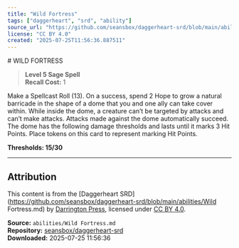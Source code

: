 ```yaml
---
title: "Wild Fortress"
tags: ["daggerheart", "srd", "ability"]
source_url: "https://github.com/seansbox/daggerheart-srd/blob/main/abilities/Wild Fortress.md"
license: "CC BY 4.0"
created: "2025-07-25T11:56:36.887511"
---
```


﻿# WILD FORTRESS

> **Level 5 Sage Spell**  
> **Recall Cost:** 1

Make a Spellcast Roll (13). On a success, spend 2 Hope to grow a natural barricade in the shape of a dome that you and one ally can take cover within. While inside the dome, a creature can’t be targeted by attacks and can’t make attacks. Attacks made against the dome automatically succeed. The dome has the following damage thresholds and lasts until it marks 3 Hit Points. Place tokens on this card to represent marking Hit Points.

**Thresholds: 15/30**

---

## Attribution

This content is from the [Daggerheart SRD](https://github.com/seansbox/daggerheart-srd/blob/main/abilities/Wild Fortress.md) by [Darrington Press](https://darringtonpress.com/), licensed under [CC BY 4.0](https://creativecommons.org/licenses/by/4.0/).

**Source:** `abilities/Wild Fortress.md`  
**Repository:** [seansbox/daggerheart-srd](https://github.com/seansbox/daggerheart-srd)  
**Downloaded:** 2025-07-25 11:56:36

